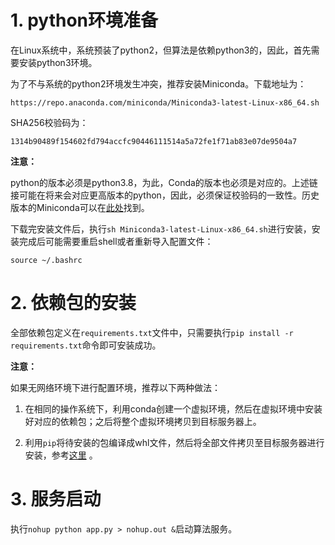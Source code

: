 # 1. python环境准备

在Linux系统中，系统预装了python2，但算法是依赖python3的，因此，首先需要安装python3环境。

为了不与系统的python2环境发生冲突，推荐安装Miniconda。下载地址为：
```
https://repo.anaconda.com/miniconda/Miniconda3-latest-Linux-x86_64.sh
```

SHA256校验码为：
```
1314b90489f154602fd794accfc90446111514a5a72fe1f71ab83e07de9504a7
```

**注意：**

python的版本必须是python3.8，为此，Conda的版本也必须是对应的。上述链接可能在将来会对应更高版本的python，因此，必须保证校验码的一致性。历史版本的Miniconda可以在[此处](https://repo.anaconda.com/miniconda/)找到。

下载完安装文件后，执行`sh Miniconda3-latest-Linux-x86_64.sh`进行安装，安装完成后可能需要重启shell或者重新导入配置文件：
```
source ~/.bashrc
```

# 2. 依赖包的安装

全部依赖包定义在`requirements.txt`文件中，只需要执行`pip install -r requirements.txt`命令即可安装成功。

**注意：**

如果无网络环境下进行配置环境，推荐以下两种做法：

1. 在相同的操作系统下，利用conda创建一个虚拟环境，然后在虚拟环境中安装好对应的依赖包；之后将整个虚拟环境拷贝到目标服务器上。

2. 利用`pip`将待安装的包编译成whl文件，然后将全部文件拷贝至目标服务器进行安装，参考[这里](https://blog.csdn.net/SunJW_2017/article/details/103222205) 。

# 3. 服务启动

执行`nohup python app.py > nohup.out &`启动算法服务。
